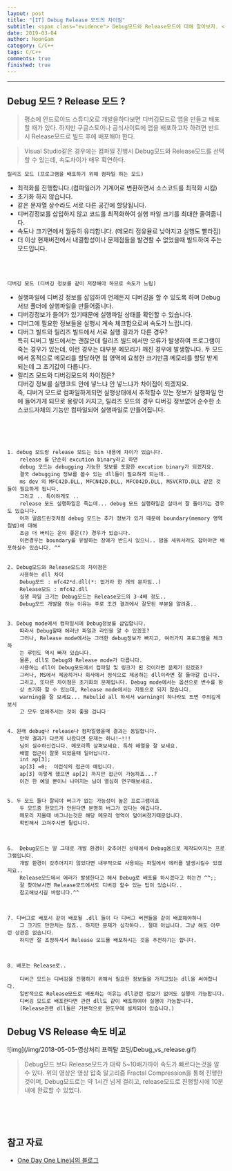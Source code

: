 ```yaml
---
layout: post
title: "[IT] Debug Release 모드의 차이점"
subtitle: <span class="evidence"> Debug모드와 Release모드에 대해 알아보자. </span>
date: 2019-03-04
author: NoonGam
category: C/C++
tags: C/C++
comments: true
finished: true
---
```


---

## Debug 모드 ? Release 모드 ?

> 평소에 안드로이드 스튜디오로 개발을하다보면 디버깅모드로 앱을 만들고 배포할 때가 있다.
하지만 구글스토어나 공식사이트에 앱을 배포하고자 하려면 반드시 Release모드로 빌드 후에 배포해야 한다.  

> Visual Studio같은 경우에는 컴파일 진행시 Debug모드와 Release모드를 선택할 수 있는데, 속도차이가 매우 확연하다.  

`릴리즈 모드 (프로그램을 배포하기 위해 컴파일 하는 모드) `
- 최적화를 진행합니다.(컴파일러가 기계어로 변환하면서 소스코드를 최적화 시킴)
- 초기화 하지 않습니다.
- 같은 문자열 상수라도 서로 다른 공간에 할당됩니다.
- 디버깅정보를 삽입하지 않고 코드를 최적화하여 실행 파일 크기를 최대한 줄여줍니다.
- 속도나 크기면에서 월등히 유리합니다. (메모리 점유율로 낮아지고 실행도 빨라짐)
- 더 이상 현재버전에서 내결함성이나 문제점들을 발견할 수 없었을때 빌드하여 주는 모드입니다.

<br><br>

`디버깅 모드 (디버깅 정보를 같이 저장해야 하므로 속도가 느림)`
- 실행파일에 디버깅 정보를 삽입하여 언제든지 디버깅을 할 수 있도록 하며 Debug서브 폴더에 실행파일을 만들어줍니다.
- 디버깅정보가 들어가 있기때문에 실행파일 상태를 확인할 수 있습니다.
- 디버그에 필요한 정보들을 실행시 계속 체크함으로써 속도가 느립니다.
- 디버그 빌드와 릴리즈 빌드에서 서로 실행 결과가 다른 경우?  
특히 디버그 빌드에서는 괜찮은데 릴리즈 빌드에서만 오류가 발생하여 프로그램이 죽는 경우가 있는데, 이런 경우는 대부분 메모리가 깨진 경우에 발생합니다. 두 모드에서 동적으로 메모리를 할당하면 힙 영역에 요청한 크기만큼 메모리를 할당 받게 되는데 그 초기값이 다릅니다.
- 릴리즈 모드와 디버깅모드의 차이점은?  
디버깅 정보를 실행코드 안에 넣느냐 안 넣느냐가 차이점이 되겠지요.  
즉, 디버거 모드로 컴파일하게되면 실행상태에서 추적할수 있는 정보가 실행파일 안에 들어가게 되므로 용량이 커지고, 릴리즈 모드의 경우 디버깅 정보없어 순수한 소스코드자체의 기능만 컴파일되어 실행파일로 만들어집니다.

<br><br><br>


```
1. debug 모드랑 release 모드는 bin 내용에 차이가 있습니다.
    release 를 단순히 excution binary라고 하면
    debug 모드는 debugging 가능한 정보를 포함한 excution binary가 되겠지요.
    결국 debugging 정보를 볼수 있는 dll들이 필요하게 되는데..
    ms dev 의 MFC42D.DLL, MFCN42D.DLL, MFCO42D.DLL, MSVCRTD.DLL 같은 것들이 필요하게 됩니다.
    그리고 .. 특이하게도 ..
    release 모드 실행화일은 죽는데... debug 모드 실행화일은 살아서 잘 돌아가는 경우도 있습니다.
    아까 말씀드린것처럼 debug 모드는 추가 정보가 있기 때문에 boundary(memory 영역침범)에 대해
    조금 더 버티는 운이 좋은(?) 경우가 있습니다.
    이런경우는 boundary를 유발하는 장애가 반드시 있으니.. 밤을 세워서라도 잡아야만 배포하실수 있습니다. ^^


2. Debug모드와 Release모드의 차이점은
    사용하는 dll 차이
    Debug모드 : mfc42*d.dll(*: 없거라 한 개의 문자임..)
    Release모드 : mfc42.dll
    실행 파일 크기는 Debug모드는 Release모드의 3-4배 정도..
    Debug모드 개발을 하는 이유는 주로 조건 결과에서 잘못된 부분을 알려줌..


3. Debug mode에서 컴파일시에 Debug정보를 삽입합니다.
    따라서 Debug할때 에러난 파일과 라인을 알 수 있겠죠?
    그러나, Release mode에서는 그러한 debug정보가 빠지고, 여러가지 프로그램을 체크하
    는 루틴도 역시 빠져 있습니다.
    물론, dll도 Debug와 Release mode가 다릅니다.
    사용하는 dll이 Debug모드에서 컴파일 및 링크가 된 것이라면 문제가 있겠죠?
    그러나, MS에서 제공하거나 회사에서 정식으로 제공하는 dll이라면 잘 돌아갈 겁니다.
    그리고, 또다른 차이점은 초기화의 문제입니다. Debug mode에서는 옵션으로 변수를 항
    상 초기화 할 수 있는데, Release mode에서는 자동으로 되지 않습니다.
    warning을 잘 보세요... Rebulid all 하셔서 warning이 하나라도 뜨면 주의깊게 보시
    고 모두 없애주시는 것이 좋을 겁니다


4. 원래 debug나 release나 컴파일했을때 결과는 동일합니다.
    만약 결과가 다르게 나왔다면 문제는 하나!~!!!
    님이 실수하신겁니다. 메모리쪽 살펴보세요. 특히 배열을 잘 보세요.
    배열 접근이 잘못 되었을때 일어납니다.
    int ap[3];
    ap[3] =0;  이런식의 접근이 예입니다.
    ap[3] 이렇게 했으면 ap[2] 까지만 접근이 가능하죠...?
    이건 한 예일 뿐이니 나머지는 님이 열심히 연구해보세요.


5. 두 모드 둘다 잘되야 버그가 없는 가능성이 높은 프로그램이죠
    두 모드중 한모드가 안된다면 분명히 버그가 있다는 얘깁니다.
    메모리 지울때 버그나는것은 해당 메모리 영역이 덮어써졌기때문입니다.
    확인해서 고쳐주시면 될겁니다.



6.  Debug모드는 말 그대로 개발 환경이 갖추어진 상태에서 Debug용으로 제작되어지는 프로그램입니다.
    개발 환경이 갖추어지지 않았다면 내부적으로 사용되는 파일에서 에러를 발생시킬수 있겠지요..
    Release모드에서 에러가 발생한다고 해서 Debug로 배포를 하시겠다고 하는건 ^^;;
    잘 찾아보시면 Release모드에서도 디버깅 할수 있는 팁이 있습니다..
    참고해보시길 바랍니다.^^



7. 디버그로 배포시 같이 배포될 .dll 들이 다 디버그 버젼들을 같이 배포해야하니
    그 크기도 만만치는 않죠.. 하지만 문제가 심각하다.. 절대 아닙니다. 그냥 해도 아무런 상관은 없습니다.
    하지만 잘 조정하셔서 Release 모드를 배포하시는 것을 추천하기는 합니다.



8. 배포는 Release로..

    디버근 모드는 디버깅을 진행하기 위해서 필요한 정보들을 가지고있는 dll을 써야합니다.
    일반적으로 Release모드로 배포하는 이유는 dll관련 정보가 없어도 실행이 가능합니다.
    디버깅 모드로 배포한다면 관련 dll도 같이 배포하여야 실행이 가능합니다.
    (Release관련 dll들은 기본적으로 윈도우에 설치되어 있습니다.)

```

## Debug VS Release 속도 비교

   ![img](/img/2018-05-05-영상처리 프렉탈 코딩/Debug_vs_release.gif)

   > Debug모드 보다 Release모드가 대략 5~10배가까이 속도가 빠르다는것을 알 수 있다.
   위의 영상은 영상 압축 알고리즘 Fractal Compression을 통해 진행한것이며, Debug모드로는 약 1시간 넘게 걸리고, release모드로 진행할시에 10분내에 완료할 수 있었다.

<br><br><br>

## 참고 자료
* [One Day One Line님의 블로그](https://killsia.tistory.com/entry/debug-release-%EB%AA%A8%EB%93%9C%EC%9D%98-%EC%B0%A8%EC%9D%B4%EC%A0%90%EA%B3%BC-%EB%B0%B0%ED%8F%AC)

<br><br>
